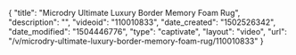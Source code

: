 {
    "title": "Microdry Ultimate Luxury Border Memory Foam Rug",
    "description": "",
    "videoid": "110010833",
    "date_created": "1502526342",
    "date_modified": "1504446776",
    "type": "captivate",
    "layout": "video",
    "url": "\/v\/microdry-ultimate-luxury-border-memory-foam-rug\/110010833"
}